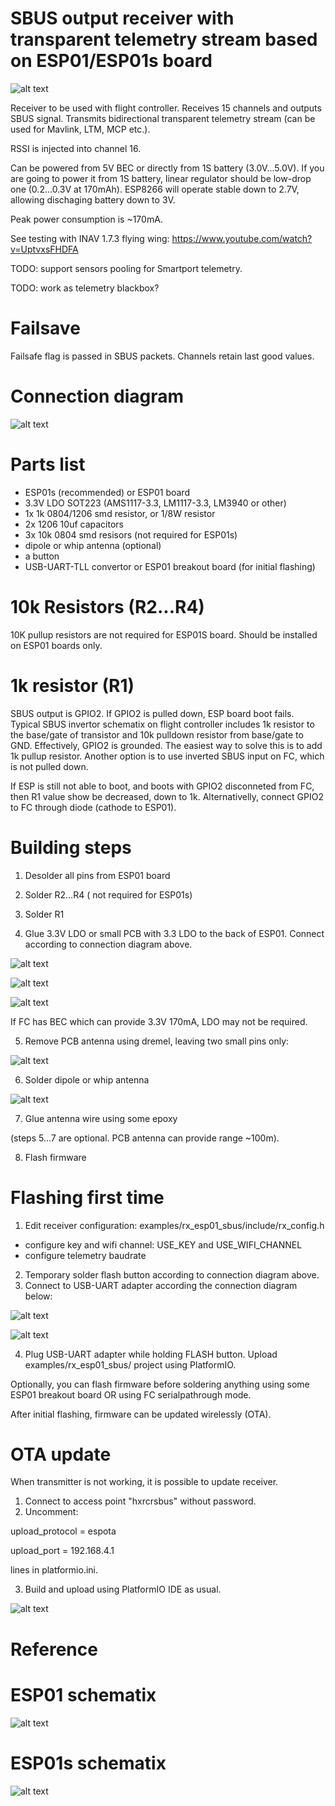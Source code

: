 # SBUS output receiver with transparent telemetry stream based on ESP01/ESP01s board

![alt text](https://raw.githubusercontent.com/RomanLut/hx_espnow_rc/main/doc/esp01_sbus2.jpg "ESP01 sbus2")

Receiver to be used with flight controller. Receives 15 channels and outputs SBUS signal.
Transmits bidirectional transparent telemetry stream (can be used for Mavlink, LTM, MCP etc.). 

RSSI is injected into channel 16.

Can be powered from 5V BEC or directly from 1S battery (3.0V...5.0V).
If you are going to power it from 1S battery, linear regulator should be low-drop one (0.2...0.3V at 170mAh). ESP8266 will operate stable down to 2.7V, allowing dischaging battery down to 3V.

Peak power consumption is ~170mA.

See testing with INAV 1.7.3 flying wing: https://www.youtube.com/watch?v=UptvxsFHDFA

TODO: support sensors pooling for Smartport telemetry.

TODO: work as telemetry blackbox?

# Failsave

Failsafe flag is passed in SBUS packets. Channels retain last good values.

# Connection diagram

![alt text](https://raw.githubusercontent.com/RomanLut/hx_espnow_rc/main/doc/esp01_sbus_connections.jpg "ESP01 sbus connections")

# Parts list

- ESP01s (recommended) or ESP01 board
- 3.3V LDO SOT223 (AMS1117-3.3, LM1117-3.3, LM3940 or other)
- 1x 1k 0804/1206 smd resistor, or 1/8W resistor 
- 2x 1206 10uf capacitors
- 3x 10k 0804 smd resisors (not required for ESP01s)
- dipole or whip antenna (optional)
- a button
- USB-UART-TLL convertor or ESP01 breakout board (for initial flashing)

# 10k Resistors (R2...R4)

10K pullup resistors are not required for ESP01S board. Should be installed on ESP01 boards only.

# 1k resistor (R1)
                                               
SBUS output is GPIO2. If GPIO2 is pulled down, ESP board boot fails. Typical SBUS invertor schematix on flight controller includes 1k resistor to the base/gate of transistor and 10k pulldown resistor from base/gate to GND. Effectively, GPIO2 is grounded. The easiest way to solve this is to add 1k pullup resistor. Another option is to use inverted SBUS input on FC, which is not pulled down.

If ESP is still not able to boot, and boots with GPIO2 disconneted from FC, then R1 value show be decreased, down to 1k. Alternativelly, connect GPIO2 to FC through diode (cathode to ESP01).

# Building steps

1) Desolder all pins from ESP01 board

2) Solder R2...R4 ( not required for ESP01s)

3) Solder R1

4) Glue 3.3V LDO or small PCB with 3.3 LDO to the back of ESP01. Connect according to connection diagram above.

![alt text](https://raw.githubusercontent.com/RomanLut/hx_espnow_rc/main/doc/esp01_33ldoboard.jpg "ESP01 LDO board")

![alt text](https://raw.githubusercontent.com/RomanLut/hx_espnow_rc/main/doc/esp01_33ldocut.jpg "ESP01 LDO cut")

![alt text](https://raw.githubusercontent.com/RomanLut/hx_espnow_rc/main/doc/esp01_ldo.jpg "ESP01 LDO")

If FC has BEC which can provide 3.3V 170mA, LDO may not be required.

5) Remove PCB antenna using dremel, leaving two small pins only:

![alt text](https://raw.githubusercontent.com/RomanLut/hx_espnow_rc/main/doc/esp01_dremel.jpg "ESP01 dremel")

6) Solder dipole or whip antenna

![alt text](https://raw.githubusercontent.com/RomanLut/hx_espnow_rc/main/doc/esp01_dipole.jpg "ESP01 dipole")

7) Glue antenna wire using some epoxy 

(steps 5...7 are optional. PCB antenna can provide range ~100m). 

8) Flash firmware

# Flashing first time

1) Edit receiver configuration: examples/rx_esp01_sbus/include/rx_config.h
- configure key and wifi channel: USE_KEY and USE_WIFI_CHANNEL
- configure telemetry baudrate

2) Temporary solder flash button according to connection diagram above.
3) Connect to USB-UART adapter according the connection diagram below:

![alt text](https://raw.githubusercontent.com/RomanLut/hx_espnow_rc/main/doc/esp01_usbuart_connection.jpg "ESP01 usbuart connection")

![alt text](https://raw.githubusercontent.com/RomanLut/hx_espnow_rc/main/doc/esp01_usbuart.jpg "ESP01 usbuart")

4) Plug USB-UART adapter while holding FLASH button. Upload examples/rx_esp01_sbus/ project using PlatformIO.

Optionally, you can flash firmware before soldering anything using some ESP01 breakout board OR using FC serialpathrough mode.

After initial flashing, firmware can be updated wirelessly (OTA).

# OTA update

When transmitter is not working, it is possible to update receiver.

1) Connect to access point "hxrcrsbus" without password.
2) Uncomment:

upload_protocol = espota

upload_port = 192.168.4.1

lines in platformio.ini.

3) Build and upload using PlatformIO IDE as usual.


![alt text](https://raw.githubusercontent.com/RomanLut/hx_espnow_rc/main/doc/esp01_sbus.jpg "ESP01 sbus")

# Reference

# ESP01 schematix

![alt text](https://raw.githubusercontent.com/RomanLut/hx_espnow_rc/main/doc/esp01_schematix.jpg "ESP01 schematix")

# ESP01s schematix

![alt text](https://raw.githubusercontent.com/RomanLut/hx_espnow_rc/main/doc/esp01s_schematix.jpg "ESP01 schematix")


